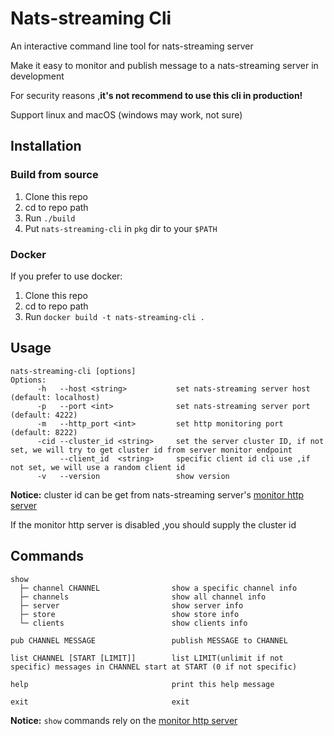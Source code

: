 # Nats-streaming Cli
An interactive command line tool for nats-streaming server

Make it easy to monitor and publish message to a nats-streaming server in development

For security reasons ,**it's not recommend to use this cli in production!**

Support linux and macOS (windows may work, not sure)

## Installation

### Build from source
1. Clone this repo
1. cd to repo path
1. Run `./build`
1. Put `nats-streaming-cli` in `pkg` dir to your `$PATH`  

### Docker
If you prefer to use docker:
1. Clone this repo
1. cd to repo path
1. Run `docker build -t nats-streaming-cli .`


## Usage

```
nats-streaming-cli [options]
Options:
      -h   --host <string>           set nats-streaming server host (default: localhost)
      -p   --port <int>              set nats-streaming server port (default: 4222)
      -m   --http_port <int>         set http monitoring port (default: 8222)
      -cid --cluster_id <string>     set the server cluster ID, if not set, we will try to get cluster id from server monitor endpoint
           --client_id  <string>     specific client id cli use ,if not set, we will use a random client id
      -v   --version                 show version
```
**Notice:** cluster id can be get from  nats-streaming server's [monitor http server](https://github.com/nats-io/nats-streaming-server#monitoring)

If the monitor http server is disabled ,you should supply the cluster id

## Commands

```
show
  ├─ channel CHANNEL                show a specific channel info
  ├─ channels                       show all channel info
  ├─ server                         show server info
  ├─ store                          show store info
  └─ clients                        show clients info

pub CHANNEL MESSAGE                 publish MESSAGE to CHANNEL

list CHANNEL [START [LIMIT]]        list LIMIT(unlimit if not specific) messages in CHANNEL start at START (0 if not specific)

help                                print this help message

exit                                exit
```
**Notice:** `show` commands rely on the [monitor http server](https://github.com/nats-io/nats-streaming-server#monitoring) 
